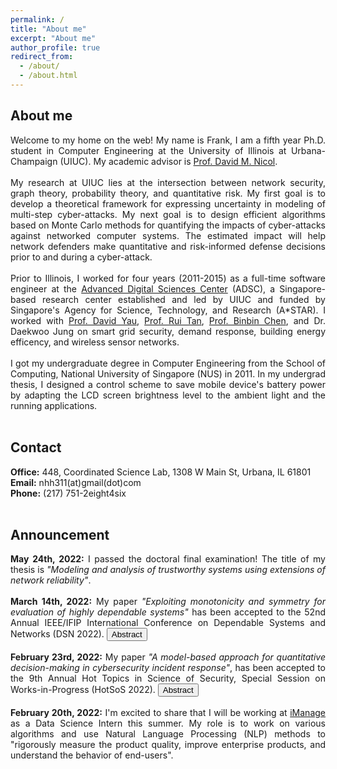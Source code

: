 ```yaml
---
permalink: /
title: "About me"
excerpt: "About me"
author_profile: true
redirect_from: 
  - /about/
  - /about.html
---
```


## About me
<div style="text-align: justify">
Welcome to my home on the web! My name is Frank, I am a fifth year Ph.D. student in Computer Engineering at the University of Illinois at Urbana-Champaign (UIUC). My academic advisor is <a href="http://dmnicol.web.engr.illinois.edu/">Prof. David M. Nicol</a>.
</div><br>

<div style="text-align: justify">
My research at UIUC lies at the intersection between network security, graph theory, probability theory, and quantitative risk. My first goal is to develop a theoretical framework for expressing uncertainty in modeling of multi-step cyber-attacks. My next goal is to design efficient algorithms based on Monte Carlo methods for quantifying the impacts of cyber-attacks against networked computer systems. The estimated impact will help network defenders make quantitative and risk-informed defense decisions prior to and during a cyber-attack.
</div><br>
<div style="text-align: justify">
Prior to Illinois, I worked for four years (2011-2015) as a full-time software engineer at the <a href="https://adsc.illinois.edu/">Advanced Digital Sciences Center</a> (ADSC), a Singapore-based research center established and led by UIUC and funded by Singapore's Agency for Science, Technology, and Research (A*STAR). I worked with <a href="https://istd.sutd.edu.sg/people/faculty/david-yau">Prof. David Yau</a>, <a href="https://personal.ntu.edu.sg/tanrui/">Prof. Rui Tan</a>, <a href="https://istd.sutd.edu.sg/people/faculty/binbin-chen">Prof. Binbin Chen</a>, and Dr. Daekwoo Jung on smart grid security, demand response, building energy efficency, and wireless sensor networks.
</div><br>
<div style="text-align: justify">
I got my undergraduate degree in Computer Engineering from the School of Computing, National University of Singapore (NUS) in 2011. In my undergrad thesis, I designed a control scheme to save mobile device's battery power by adapting the LCD screen brightness level to the ambient light and the running applications.
</div><br>

## Contact
<div style="text-align: justify">
<b>Office:</b> 448, Coordinated Science Lab, 1308 W Main St, Urbana, IL 61801<br>
<b>Email:</b> nhh311(at)gmail(dot)com<br>
<b>Phone:</b> (217) 751-2eight4six<br>
</div><br>

<SCRIPT>
function ShowAndHide(SectionName) {
    var x = document.getElementById(SectionName);
    if (x.style.display == 'none') {
        x.style.display = 'block';
    } else {
        x.style.display = 'none';
    }
}
</SCRIPT>

## Announcement
<div style="text-align: justify">
<b>May 24th, 2022:</b> I passed the doctoral final examination! The title of my thesis is <i>"Modeling and analysis of trustworthy systems using extensions of network reliability"</i>.
</div><br>

<div style="text-align: justify">
<b>March 14th, 2022:</b> My paper <i>"Exploiting monotonicity and symmetry for evaluation of highly dependable systems"</i> has been accepted to the 52nd Annual IEEE/IFIP International Conference on Dependable Systems and Networks (DSN 2022).
<BUTTON ONCLICK="ShowAndHide('DSN_Abstract')">Abstract</BUTTON>
<DIV ID="DSN_Abstract" STYLE="display:none; padding-left: 7px; padding-right: 7px; background-color:Gainsboro;"><i>"Evaluation of highly dependable systems requires estimating the probability of a significant rare event under which the system fails to meet the requirement. To improve the estimation accuracy, advanced Monte Carlo simulation techniques such as importance sampling (IS) are commonly used. However, IS is known to misbehave under high dimension. As a result, the IS estimator can have a large relative error and underestimate the rare event probability. In this paper, we propose a novel IS method based on the idea of maximum weight minimization (MWM). Our method works by finding the sampling distribution that minimizes the maximum weight of a rare event sample. To alleviate the curse of dimensionality, we develop several heuristics based on two problem-specific structures, namely, monotonicity and symmetry. Using extensive examples from network reliability, stochastic flow analysis, cyber-security risk assessment, and fault tree analysis, we evaluate the performance of MWM, demonstrate its accuracy and scalability, and highlight applications where it outperforms state-of-the-art techniques."</i></DIV>
</div><br>
  
<div style="text-align: justify">
<b>February 23rd, 2022:</b> My paper <i>"A model-based approach for quantitative decision-making in cybersecurity incident response"</i>, has been accepted to the 9th Annual Hot Topics in Science of Security, Special Session on Works-in-Progress (HotSoS 2022).
<BUTTON ONCLICK="ShowAndHide('HOTSOS_Abstract')">Abstract</BUTTON>
<DIV ID="HOTSOS_Abstract" STYLE="display:none; padding-left: 7px; padding-right: 7px; background-color:Gainsboro;"><i>"Cybersecurity incident response (CSIR) is an integral part of the organization's risk management strategy to reduce the damage to the network after the initial breach. In spite of the great financial interest and the recent developments, CSIR remains a rather complex process. In particular, the existing literature lacks a quantitative approach that can effectively deal with the complex, uncertain, and rapidly changing nature of cyberattacks. In this work, we developed a model-based approach that seeks to address part of this challenge. The approach allows the defender to (i) aggregate noisy, incomplete, and sometimes conflicting information about the attack and, without fully knowing the scope of the attack, (ii) come up with a containment plan that minimizes the impact of the attack on the network and the cost of making wrong containment decisions based on inaccurate information. We illustrated the approach using an example of a small network and discussed ideas for the future work."</i></DIV>
</div><br>

<div style="text-align: justify">
<b>February 20th, 2022:</b> I'm excited to share that I will be working at <a href="https://imanage.com/">iManage</a> as a Data Science Intern this summer. My role is to work on various algorithms and use Natural Language Processing (NLP) methods to "rigorously measure the product quality, improve enterprise products, and understand the behavior of end-users".
</div>



